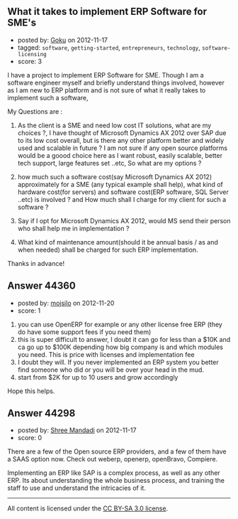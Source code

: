 ## What it takes to implement ERP Software for SME's

- posted by: [Goku](https://stackexchange.com/users/-1/21637-goku) on 2012-11-17
- tagged: `software`, `getting-started`, `entrepreneurs`, `technology`, `software-licensing`
- score: 3

I have a project to implement ERP Software for SME. Though I am a software engineer myself and briefly understand things involved, however as I am new to ERP platform and is not sure of what it really takes to implement such a software, 

My Questions are :

1. As the client is a SME and need low cost IT solutions, what are my choices ?, I have thought of Microsoft Dynamics AX 2012 over SAP due to its low cost overall, but is there any other platform better and widely used and scalable in future ? I am not sure if any open source platforms would be a goood choice here as I want robust, easily scalable, better tech support, large features set ..etc, So what are my options ?

2. how much such a software cost(say Microsoft Dynamics AX 2012) approximately for a SME (any typical example shall help), what kind of hardware cost(for servers) and software cost(ERP software, SQL Server ..etc) is involved ? and How much shall I charge for my client for such a software ?

3. Say if I opt for Microsoft Dynamics AX 2012, would MS send their person who shall help me in implementation ?

4. What kind of maintenance amount(should it be annual basis / as and when needed) shall be charged for such ERP implementation.

Thanks in advance!


## Answer 44360

- posted by: [mojsilo](https://stackexchange.com/users/-1/1826-mojsilo) on 2012-11-20
- score: 1

 1. you can use OpenERP for example or any other license free ERP (they do have some support fees if you need them)
 2. this is super difficult to answer, I doubt it can go for less than a $10K and ca go up to $100K depending how big company is and which modules you need. This is price with licenses and implementation fee
 3. I doubt they will. If you never implemented an ERP system you better find someone who did or you will be over your head in the mud. 
 4. start from $2K for up to 10 users and grow accordingly

Hope this helps.


## Answer 44298

- posted by: [Shree Mandadi](https://stackexchange.com/users/-1/1664-shree-mandadi) on 2012-11-17
- score: 0

There are a few of the Open source ERP providers, and a few of them have a SAAS option now. Check out weberp, openerp, openBravo, Compiere.

Implementing an ERP like SAP is a complex process, as well as any other ERP. Its about understanding the whole business process, and training the staff to use and understand the intricacies of it.



---

All content is licensed under the [CC BY-SA 3.0 license](https://creativecommons.org/licenses/by-sa/3.0/).
